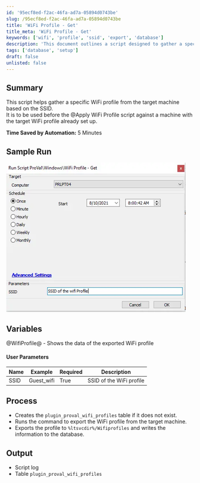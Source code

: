 ```yaml
---
id: '95ecf8ed-f2ac-46fa-ad7a-05894d0743be'
slug: /95ecf8ed-f2ac-46fa-ad7a-05894d0743be
title: 'WiFi Profile - Get'
title_meta: 'WiFi Profile - Get'
keywords: ['wifi', 'profile', 'ssid', 'export', 'database']
description: 'This document outlines a script designed to gather a specific WiFi profile from a target machine based on the SSID. It is intended for use before applying a WiFi profile to ensure the target machine has the necessary configuration. The script saves approximately 5 minutes of time through automation and includes detailed processes for exporting and logging the WiFi profile data.'
tags: ['database', 'setup']
draft: false
unlisted: false
---
```


## Summary

This script helps gather a specific WiFi profile from the target machine based on the SSID.  
It is to be used before the @Apply WiFi Profile script against a machine with the target WiFi profile already set up.  

**Time Saved by Automation:** 5 Minutes

## Sample Run

![Sample Run](../../../static/img/docs/95ecf8ed-f2ac-46fa-ad7a-05894d0743be/image_1.webp)

## Variables

@WifiProfile@ - Shows the data of the exported WiFi profile

#### User Parameters

| Name  | Example     | Required | Description                     |
|-------|-------------|----------|---------------------------------|
| SSID  | Guest_wifi  | True     | SSID of the WiFi profile        |

## Process

- Creates the `plugin_proval_wifi_profiles` table if it does not exist.
- Runs the command to export the WiFi profile from the target machine.
- Exports the profile to `%ltsvcdir%/Wifiprofiles` and writes the information to the database.

## Output

- Script log
- Table `plugin_proval_wifi_profiles`